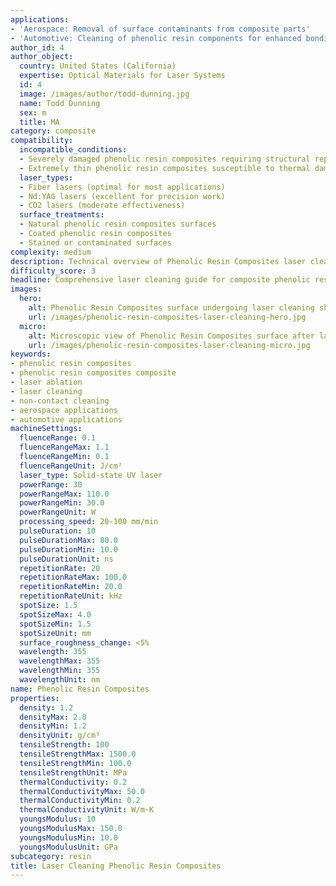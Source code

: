 ```yaml
---
applications:
- 'Aerospace: Removal of surface contaminants from composite parts'
- 'Automotive: Cleaning of phenolic resin components for enhanced bonding'
author_id: 4
author_object:
  country: United States (California)
  expertise: Optical Materials for Laser Systems
  id: 4
  image: /images/author/todd-dunning.jpg
  name: Todd Dunning
  sex: m
  title: MA
category: composite
compatibility:
  incompatible_conditions:
  - Severely damaged phenolic resin composites requiring structural repair
  - Extremely thin phenolic resin composites susceptible to thermal damage
  laser_types:
  - Fiber lasers (optimal for most applications)
  - Nd:YAG lasers (excellent for precision work)
  - CO2 lasers (moderate effectiveness)
  surface_treatments:
  - Natural phenolic resin composites surfaces
  - Coated phenolic resin composites
  - Stained or contaminated surfaces
complexity: medium
description: Technical overview of Phenolic Resin Composites laser cleaning applications and parameters
difficulty_score: 3
headline: Comprehensive laser cleaning guide for composite phenolic resin composites
images:
  hero:
    alt: Phenolic Resin Composites surface undergoing laser cleaning showing precise contamination removal
    url: /images/phenolic-resin-composites-laser-cleaning-hero.jpg
  micro:
    alt: Microscopic view of Phenolic Resin Composites surface after laser cleaning showing detailed surface structure
    url: /images/phenolic-resin-composites-laser-cleaning-micro.jpg
keywords:
- phenolic resin composites
- phenolic resin composites composite
- laser ablation
- laser cleaning
- non-contact cleaning
- aerospace applications
- automotive applications
machineSettings:
  fluenceRange: 0.1
  fluenceRangeMax: 1.1
  fluenceRangeMin: 0.1
  fluenceRangeUnit: J/cm²
  laser_type: Solid-state UV laser
  powerRange: 30
  powerRangeMax: 110.0
  powerRangeMin: 30.0
  powerRangeUnit: W
  processing_speed: 20-100 mm/min
  pulseDuration: 10
  pulseDurationMax: 80.0
  pulseDurationMin: 10.0
  pulseDurationUnit: ns
  repetitionRate: 20
  repetitionRateMax: 100.0
  repetitionRateMin: 20.0
  repetitionRateUnit: kHz
  spotSize: 1.5
  spotSizeMax: 4.0
  spotSizeMin: 1.5
  spotSizeUnit: mm
  surface_roughness_change: <5%
  wavelength: 355
  wavelengthMax: 355
  wavelengthMin: 355
  wavelengthUnit: nm
name: Phenolic Resin Composites
properties:
  density: 1.2
  densityMax: 2.0
  densityMin: 1.2
  densityUnit: g/cm³
  tensileStrength: 100
  tensileStrengthMax: 1500.0
  tensileStrengthMin: 100.0
  tensileStrengthUnit: MPa
  thermalConductivity: 0.2
  thermalConductivityMax: 50.0
  thermalConductivityMin: 0.2
  thermalConductivityUnit: W/m·K
  youngsModulus: 10
  youngsModulusMax: 150.0
  youngsModulusMin: 10.0
  youngsModulusUnit: GPa
subcategory: resin
title: Laser Cleaning Phenolic Resin Composites
---
```


